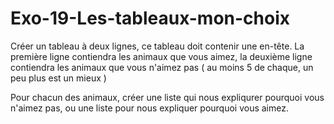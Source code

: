 # Exo-19-Les-tableaux-mon-choix

Créer un tableau à deux lignes, ce tableau doit contenir une en-tête. La première ligne contiendra les animaux que vous
 aimez, la deuxième ligne contiendra les animaux que vous n'aimez pas ( au moins 5 de chaque, un peu plus est un mieux )

Pour chacun des animaux, créer une liste qui nous expliqurer pourquoi vous n'aimez pas, ou une liste pour nous expliquer
pourquoi vous aimez.
